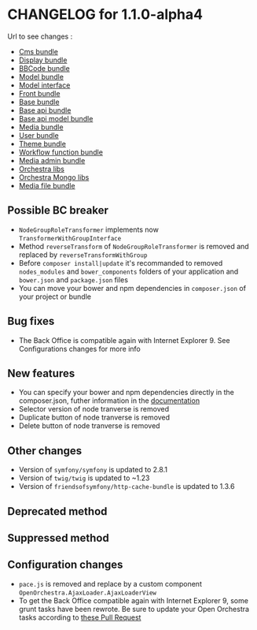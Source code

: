 # CHANGELOG for 1.1.0-alpha4

Url to see changes : 

 - [Cms bundle](https://github.com/open-orchestra/open-orchestra-cms-bundle/compare/v1.1.0-alpha3...v1.1.0-alpha4)
 - [Display bundle](https://github.com/open-orchestra/open-orchestra-display-bundle/compare/v1.1.0-alpha3...v1.1.0-alpha4)
 - [BBCode bundle](https://github.com/open-orchestra/open-orchestra-bbcode-bundle/compare/v1.1.0-alpha3...v1.1.0-alpha4)
 - [Model bundle](https://github.com/open-orchestra/open-orchestra-model-bundle/compare/v1.1.0-alpha3...v1.1.0-alpha4)
 - [Model interface](https://github.com/open-orchestra/open-orchestra-model-interface/compare/v1.1.0-alpha3...v1.1.0-alpha4)
 - [Front bundle](https://github.com/open-orchestra/open-orchestra-front-bundle/compare/v1.1.0-alpha3...v1.1.0-alpha4)
 - [Base bundle](https://github.com/open-orchestra/open-orchestra-base-bundle/compare/v1.1.0-alpha3...v1.1.0-alpha4)
 - [Base api bundle](https://github.com/open-orchestra/open-orchestra-base-api-bundle/compare/v1.1.0-alpha3...v1.1.0-alpha4)
 - [Base api model bundle](https://github.com/open-orchestra/open-orchestra-base-api-mongo-model-bundle/compare/v1.1.0-alpha3...v1.1.0-alpha4)
 - [Media bundle](https://github.com/open-orchestra/open-orchestra-media-bundle/compare/v1.1.0-alpha3...v1.1.0-alpha4)
 - [User bundle](https://github.com/open-orchestra/open-orchestra-user-bundle/compare/v1.1.0-alpha3...v1.1.0-alpha4)
 - [Theme bundle](https://github.com/open-orchestra/open-orchestra-theme-bundle/compare/v1.1.0-alpha3...v1.1.0-alpha4)
 - [Workflow function bundle](https://github.com/open-orchestra/open-orchestra-worflow-function-bundle/compare/v1.1.0-alpha3...v1.1.0-alpha4)
 - [Media admin bundle](https://github.com/open-orchestra/open-orchestra-media-admin-bundle/compare/v1.1.0-alpha3...v1.1.0-alpha4)
 - [Orchestra libs](https://github.com/open-orchestra/open-orchestra-libs/compare/v1.1.0-alpha3...v1.1.0-alpha4)
 - [Orchestra Mongo libs](https://github.com/open-orchestra/open-orchestra-mongo-libs/compare/v1.1.0-alpha3...v1.1.0-alpha4)
 - [Media file bundle](https://github.com/open-orchestra/open-orchestra-media-file-bundle/compare/v1.1.0-alpha3...v1.1.0-alpha4)

## Possible BC breaker
 - ``NodeGroupRoleTransformer`` implements now ``TransformerWithGroupInterface``
 - Method ``reverseTransform`` of ``NodeGroupRoleTransformer`` is removed and replaced by ``reverseTransformWithGroup``
 - Before ``composer install|update`` it's recommanded to removed ``nodes_modules`` and ``bower_components`` folders of your application and ``bower.json`` and ``package.json`` files 
 - You can move your bower and npm dependencies in ``composer.json`` of your project or bundle

## Bug fixes
 - The Back Office is compatible again with Internet Explorer 9. See Configurations changes for more info

## New features
 - You can specify your bower and npm dependencies directly in the composer.json, futher information in the [documentation](https://github.com/open-orchestra/open-orchestra-docs/blob/master/en/developer_guide/assets_bower_npm.rst)
  - Selector version of node tranverse is removed
  - Duplicate button of node tranverse is removed
  - Delete button of node tranverse is removed

## Other changes
 - Version of ``symfony/symfony`` is updated to 2.8.1
 - Version of ``twig/twig`` is updated to ~1.23
 - Version of ``friendsofsymfony/http-cache-bundle`` is updated to 1.3.6

## Deprecated method

## Suppressed method

## Configuration changes
  - ``pace.js`` is removed and replace by a custom component ``OpenOrchestra.AjaxLoader.AjaxLoaderView``
 - To get the Back Office compatible again with Internet Explorer 9, some grunt tasks have been rewrote. Be
   sure to update your Open Orchestra tasks according to [these Pull Request](https://github.com/open-orchestra/open-orchestra/pull/791/files)
